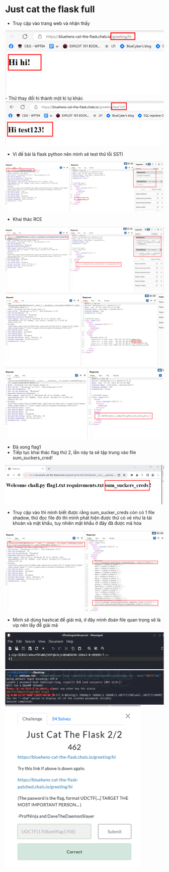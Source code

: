# Just cat the flask full

- Truy cập vào trang web và nhận thấy

<img src="/assets/writeup/cookie/Just cat the flask full 100d3d03530f466b9d49ec1174aa24b2/Untitled.png">
- Thử thay đổi hi thành một kí tự khác

<img src="/assets/writeup/cookie/Just cat the flask full 100d3d03530f466b9d49ec1174aa24b2/Untitled 1.png">

- Vì đề bài là flask python nên mình sẽ test thử lỗi SSTI

<img src="/assets/writeup/cookie/Just cat the flask full 100d3d03530f466b9d49ec1174aa24b2/Untitled 2.png">

- Khai thác RCE

<img src="/assets/writeup/cookie/Just cat the flask full 100d3d03530f466b9d49ec1174aa24b2/Untitled 3.png">

<img src="/assets/writeup/cookie/Just cat the flask full 100d3d03530f466b9d49ec1174aa24b2/Untitled 4.png">

<img src="/assets/writeup/cookie/Just cat the flask full 100d3d03530f466b9d49ec1174aa24b2/Untitled 5.png">

- Đã xong flag1
- Tiếp tục khai thác flag thứ 2, lần này ta sẽ tập trung vào file sum_suckers_cred!

<img src="/assets/writeup/cookie/Just cat the flask full 100d3d03530f466b9d49ec1174aa24b2/Untitled 6.png">

- Truy cập vào thì mình biết được rằng sum_sucker_creds còn có 1 file shadow, thử đọc file đó thì mình phát hiện được thứ có vẻ như là tài khoản và mật khẩu, tuy nhiên mật khẩu ở đây đã được mã hóa

<img src="/assets/writeup/cookie/Just cat the flask full 100d3d03530f466b9d49ec1174aa24b2/Untitled 7.png">

- Mình sẽ dùng hashcat để giải mã, ở đây mình đoán file quan trọng sẽ là vip nên lấy để giải mã

<img src="/assets/writeup/cookie/Just cat the flask full 100d3d03530f466b9d49ec1174aa24b2/Untitled 8.png">

<img src="/assets/writeup/cookie/Just cat the flask full 100d3d03530f466b9d49ec1174aa24b2/Untitled 9.png">

<img src="/assets/writeup/cookie/Just cat the flask full 100d3d03530f466b9d49ec1174aa24b2/Untitled 10.png">
